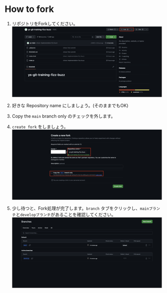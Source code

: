 # How to fork

1. リポジトリをForkしてください。
![step01-fork](/public/images/fork/step01-fork.png)

2. 好きな Repository name にしましょう。(そのままでもOK)
3. Copy the `main` branch only のチェックを外します。
4. `create fork` をしましょう。
![step02-fork](/public/images/fork/step02-fork.png)

5. 少し待つと、Fork処理が完了します。`branch` タブをクリックし、`mainブランチ`と`developブランチ`があることを確認してください。
![step03-fork](/public/images/fork/step03-fork.png)